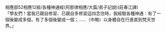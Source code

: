 相應部52相應12經/各種神通經(阿那律相應/大篇/弟子記說)(莊春江譯)  
「學友們！當我已親自修習、已親自多修習這四念住時，我經驗各種神通：有了一個後變成多個，有了多個後變成一個；……（中略）以身體自在行進直到梵天世界。」  
  
  
